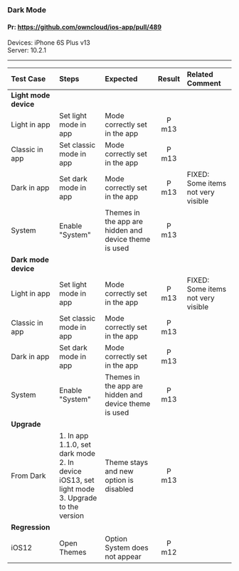 ###  Dark Mode

#### Pr: https://github.com/owncloud/ios-app/pull/489

Devices: iPhone 6S Plus v13<br>
Server: 10.2.1

---

 
| Test Case | Steps | Expected | Result | Related Comment | 
| :-------- | :---- | :------- | :----: | :-------------- | 
|**Light mode device**|||||||
| Light in app | Set light mode in app | Mode correctly set in the app | P m13 |  |  |
| Classic in app | Set classic mode in app | Mode correctly set in the app | P m13 |  |  |
| Dark in app | Set dark mode in app | Mode correctly set in the app | P m13 | FIXED: Some items not very visible |  |
| System | Enable "System" | Themes in the app are hidden and device theme is used  | P m13 | |  |
|**Dark mode device**|||||||
| Light in app | Set light mode in app | Mode correctly set in the app | P m13 | FIXED: Some items not very visible |  |
| Classic in app | Set classic mode in app | Mode correctly set in the app | P m13 |  |  |
| Dark in app | Set dark mode in app | Mode correctly set in the app | P m13 |  |  |
| System | Enable "System" | Themes in the app are hidden and device theme is used  | P m13 | |  |
|**Upgrade**|||||||
| From Dark | 1. In app 1.1.0, set dark mode<br>2. In device iOS13, set light mode<br>3. Upgrade to the version | Theme stays and new option is disabled | P m13  |  |  |
|**Regression**|||||||
| iOS12 | Open Themes | Option System does not appear | P m12 |  |  |